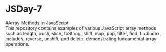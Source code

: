# JSDay-7
#Array Methods in JavaScript <br>
This repository contains examples of various JavaScript array methods such as length, push, slice, toString, shift, map, pop, filter, find, findIndex, includes, reverse, unshift, and delete, demonstrating fundamental array operations. 
